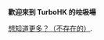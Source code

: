 <!DOCTYPE html>
<html lang="en-US">
  <head>
    <meta charset="UTF-8">

<!-- Begin Jekyll SEO tag v2.6.1 -->
<title>TurboHK</title>
<meta name="generator" content="Jekyll v3.9.0" />
<meta property="og:title" content="TurboHK" />
<meta property="og:locale" content="zh_TW" />
<link rel="canonical" href="https://turbohk.github.io/" />
<meta property="og:url" content="https://turbohk.github.io/" />
<meta property="og:site_name" content="turbohk.github.io" />
<script type="application/ld+json">
{"@type":"WebSite","url":"turbohk.github.io/","name":"turbohk.github.io","headline":"Welcome to GitHub Pages","@context":"https://schema.org"}</script>
<!-- End Jekyll SEO tag -->


**歡迎來到 TurboHK 的<s>垃圾場</s>**

[想知道更多？（不存在的）](/404.html).
